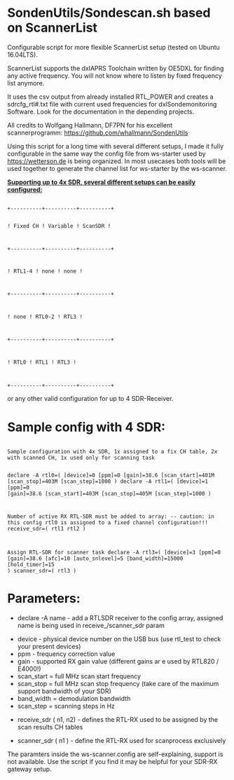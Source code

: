 # SondenUtils/Sondescan.sh based on ScannerList
Configurable script for more flexible ScannerList setup (tested on Ubuntu 16.04LTS).

ScannerList supports the dxlAPRS Toolchain written by OE5DXL for finding any active frequency. You will not know where to listen by fixed frequency list anymore.

It uses the csv output from already installed RTL_POWER and creates a sdrcfg_rtl#.txt file with current used frequencies for dxlSondemonitoring Software. Look for the documentation in the depending projects.

All credits to Wolfgang Hallmann, DF7PN for his excellent scannerprogramm:
https://github.com/whallmann/SondenUtils

Using this script for a long time with several different setups, I made it fully configurable in the same way the config file from ws-starter used by https://wetterson.de is being organized.
In most usecases both tools will be used together to generate the channel list for ws-starter by the ws-scanner.

<b><u>Supporting up to 4x SDR, several different setups can be easily configured:</u></b>

<code>
+----------+----------+----------+
 
! Fixed CH ! Variable ! ScanSDR  ! 

+----------+----------+----------+

!  RTL1-4  !  none    !  none    !

+----------+----------+----------+

!  none    !  RTL0-2  !  RTL3    !

+----------+----------+----------+

!  RTL0    !  RTL1    !  RTL3    !

+----------+----------+----------+
</code>

or any other valid configuration for up to 4 SDR-Receiver.

Sample config with 4 SDR:
=========================
<code>
Sample configuration with 4x SDR, 1x assigned to a fix CH table, 2x with scanned CH, 1x used only for scanning task

declare -A rtl0=( [device]=0 [ppm]=0 [gain]=38.6 [scan_start]=401M [scan_stop]=403M [scan_step]=1000 )
declare -A rtl1=( [device]=1 [ppm]=0 [gain]=38.6 [scan_start]=403M [scan_stop]=405M [scan_step]=1000 )

Number of active RX RTL-SDR must be added to array:
 -- caution: in this config rtl0 is assigned to a fixed channel configuration!!!
receive_sdr=( rtl1 rtl2 )

Assign RTL-SDR for scanner task
declare -A rtl3=( [device]=3 [ppm]=0 [gain]=38.6 [afc]=10 [auto_snlevel]=5 [band_width]=15000 [hold_timer]=15 )
scanner_sdr=( rtl3 )
</code>

Parameters:
===========
* declare -A name  - add a RTLSDR receiver to the config array, assigned name is being used in receive_/scanner_sdr param
 - device - physical device number on the USB bus (use rtl_test to check your present devices)
 - ppm - frequency correction value
 - gain - supported RX gain value (different gains ar e used by RTL820 / E4000!)
 - scan_start = full MHz scan start frequency
 - scan_stop = full MHz scan stop frequency (take care of the maximum support bandwidth of your SDR)
 - band_width = demodulation bandwidth
 - scan_step = scanning steps in Hz

* receive_sdr ( n1, n2) - defines the RTL-RX used to be assigned by the scan results CH tables 

* scanner_sdr ( n1 ) - define the RTL-RX used for scanprocess exclusively

The paramters inside the ws-scanner.config are self-explaining, support is not available. Use the script if you find it may be helpful for your SDR-RX gateway setup.


